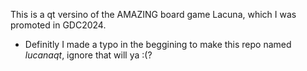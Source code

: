 This is a qt versino of the AMAZING board game Lacuna, which I was promoted in GDC2024.

* Definitly I made a typo in the beggining to make this repo named *lucanaqt*, ignore that will ya :(?